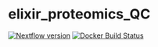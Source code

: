 # elixir_proteomics_QC
[![Nextflow version](https://img.shields.io/badge/nextflow-%E2%89%A50.31.0-brightgreen.svg)](https://www.nextflow.io/)
[![Docker Build Status](https://img.shields.io/docker/automated/biocorecrg/qcloud.svg)](https://cloud.docker.com/u/biocorecrg/repository/docker/biocorecrg/qcloud/builds)

